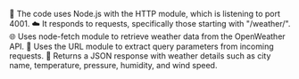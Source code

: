🚀 The code uses Node.js with the HTTP module, which is listening to port 4001.
☁️ It responds to requests, specifically those starting with "/weather/".
🌐 Uses node-fetch module to retrieve weather data from the OpenWeather API.
🔗 Uses the URL module to extract query parameters from incoming requests.
🌟 Returns a JSON response with weather details such as city name, temperature, pressure, humidity, and wind speed.
